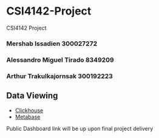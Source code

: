 # CSI4142-Project
CSI4142 Project

### Mershab Issadien 300027272
### Alessandro Miguel Tirado 8349209
### Arthur Trakulkajornsak 300192223 

## Data Viewing
- [Clickhouse](https://CSI4142-clickhouse.mershab.xyz/play)
- [Metabase](https://CSI4142-metabase.mershab.xyz)

Public Dashboard link will be up upon final project delivery
